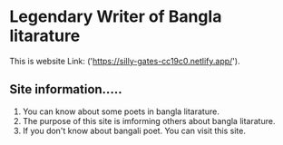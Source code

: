 # Legendary Writer of Bangla litarature

This is website Link: ('https://silly-gates-cc19c0.netlify.app/').

## Site information.....

1. You can know about some poets in bangla litarature.
2. The purpose of this site is imforming others about bangla litarature.
3. If you don't know about bangali poet. You can visit this site.
